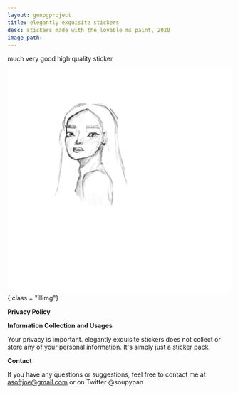 ```yaml
---
layout: genpgproject
title: elegantly exquisite stickers
desc: stickers made with the lovable ms paint, 2020
image_path: 
---
```


much very good high quality sticker

![a-test](/assets/illustration/610sketch.png){:class = "illimg"}

<b> Privacy Policy </b>



<b> Information Collection and Usages </b>

Your privacy is important.
elegantly exquisite stickers does not collect or store any of your personal information. It's simply just a sticker pack.



<b> Contact </b>

If you have any questions or suggestions, feel free to contact me at asoftjoe@gmail.com or on Twitter @soupypan
